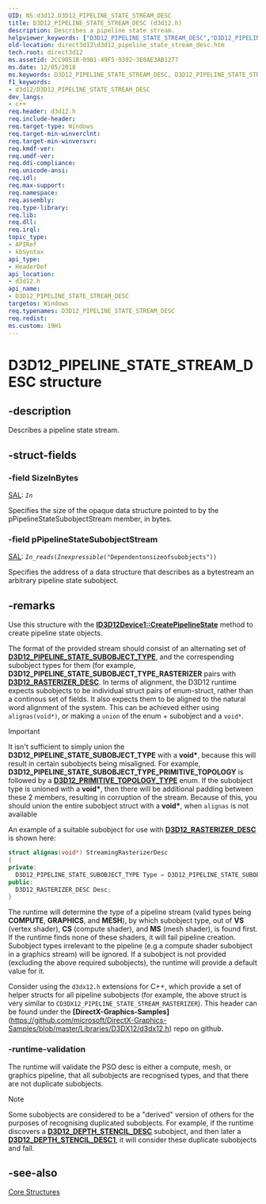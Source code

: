 ```yaml
---
UID: NS:d3d12.D3D12_PIPELINE_STATE_STREAM_DESC
title: D3D12_PIPELINE_STATE_STREAM_DESC (d3d12.h)
description: Describes a pipeline state stream.
helpviewer_keywords: ["D3D12_PIPELINE_STATE_STREAM_DESC","D3D12_PIPELINE_STATE_STREAM_DESC structure","d3d12/D3D12_PIPELINE_STATE_STREAM_DESC","direct3d12.d3d12_pipeline_state_stream_desc"]
old-location: direct3d12\d3d12_pipeline_state_stream_desc.htm
tech.root: direct3d12
ms.assetid: 2CC9051B-09B1-49F5-9392-3E0AE3AB1277
ms.date: 12/05/2018
ms.keywords: D3D12_PIPELINE_STATE_STREAM_DESC, D3D12_PIPELINE_STATE_STREAM_DESC structure, d3d12/D3D12_PIPELINE_STATE_STREAM_DESC, direct3d12.d3d12_pipeline_state_stream_desc
f1_keywords:
- d3d12/D3D12_PIPELINE_STATE_STREAM_DESC
dev_langs:
- c++
req.header: d3d12.h
req.include-header: 
req.target-type: Windows
req.target-min-winverclnt: 
req.target-min-winversvr: 
req.kmdf-ver: 
req.umdf-ver: 
req.ddi-compliance: 
req.unicode-ansi: 
req.idl: 
req.max-support: 
req.namespace: 
req.assembly: 
req.type-library: 
req.lib: 
req.dll: 
req.irql: 
topic_type:
- APIRef
- kbSyntax
api_type:
- HeaderDef
api_location:
- d3d12.h
api_name:
- D3D12_PIPELINE_STATE_STREAM_DESC
targetos: Windows
req.typenames: D3D12_PIPELINE_STATE_STREAM_DESC
req.redist: 
ms.custom: 19H1
---
```


# D3D12_PIPELINE_STATE_STREAM_DESC structure


## -description


Describes a pipeline state stream.


## -struct-fields




### -field SizeInBytes

<a href="https://docs.microsoft.com/visualstudio/code-quality/annotating-structs-and-classes?view=vs-2015">SAL</a>: <code>_In_</code>

Specifies the size of the opaque data structure pointed to by the pPipelineStateSubobjectStream member, in bytes.


### -field pPipelineStateSubobjectStream

<a href="https://docs.microsoft.com/visualstudio/code-quality/annotating-structs-and-classes?view=vs-2015">SAL</a>: <code>_In_reads_(_Inexpressible_("Dependentonsizeofsubobjects"))</code>

Specifies the address of a data structure that describes as a bytestream an arbitrary pipeline state subobject.


## -remarks



Use this structure with the **[ID3D12Device1::CreatePipelineState](/windows/win32/api/d3d12/nf-d3d12-id3d12device2-createpipelinestate)** method to create pipeline state objects. 

The format of the provided stream should consist of an alternating set of **[D3D12_PIPELINE_STATE_SUBOBJECT_TYPE](/windows/win32/api/d3d12/ne-d3d12-d3d12_pipeline_state_subobject_type)**, and the correspending subobject types for them (for example, **D3D12_PIPELINE_STATE_SUBOBJECT_TYPE_RASTERIZER** pairs with **[D3D12_RASTERIZER_DESC](/windows/win32/api/d3d12/ns-d3d12-d3d12_rasterizer_desc)**. In terms of alignment, the D3D12 runtime expects subobjects to be individual struct pairs of enum-struct, rather than a continous set of fields. It also expects them to be aligned to the natural word alignment of the system. This can be achieved either using `alignas(void*)`, or making a `union` of the enum + subobject and a `void*`. 

> [!IMPORTANT]
> It isn't sufficient to simply union the **D3D12_PIPELINE_STATE_SUBOBJECT_TYPE** with a **void\***, because this will result in certain subobjects being misaligned.
> For example, **D3D12_PIPELINE_STATE_SUBOBJECT_TYPE_PRIMITIVE_TOPOLOGY** is followed by a **[D3D12_PRIMITIVE_TOPOLOGY_TYPE](/windows/win32/api/d3d12/ne-d3d12-d3d12_primitive_topology_type)** enum. If the subobject type is unioned with a **void\***, then there will be additional padding between these 2 members, resulting in corruption of the stream.
> Because of this, you should union the entire subobject struct with a **void\***, when `alignas` is not available

An example of a suitable subobject for use with **[D3D12_RASTERIZER_DESC](/windows/win32/api/d3d12/ns-d3d12-d3d12_rasterizer_desc)** is shown here:

```cpp
struct alignas(void*) StreamingRasterizerDesc
{
private:
  D3D12_PIPELINE_STATE_SUBOBJECT_TYPE Type = D3D12_PIPELINE_STATE_SUBOBJECT_TYPE_RASTERIZER;
public:
  D3D12_RASTERIZER_DESC Desc;
}
```

The runtime will determine the type of a pipeline stream (valid types being **COMPUTE**, **GRAPHICS**, and **MESH**), by which subobject type, out of **VS** (vertex shader), **CS** (compute shader), and **MS** (mesh shader), is found first. If the runtime finds none of these shaders, it will fail pipeline creation.
Subobject types irrelevant to the pipeline (e.g a compute shader subobject in a graphics stream) will be ignored.
If a subobject is not provided (excluding the above required subobjects), the runtime will provide a default value for it.

Consider using the `d3dx12.h` extensions for C++, which provide a set of helper structs for all pipeline subobjects (for example, the above struct is very similar to `CD3DX12_PIPELINE_STATE_STREAM_RASTERIZER`). This header can be found under the **[DirectX-Graphics-Samples]**(https://github.com/microsoft/DirectX-Graphics-Samples/blob/master/Libraries/D3DX12/d3dx12.h) repo on github.

### -runtime-validation

The runtime will validate the PSO desc is either a compute, mesh, or graphics pipeline, that all subobjects are recognised types, and that there are not duplicate subobjects.

> [!NOTE]
> Some subobjects are considered to be a "derived" version of others for the purposes of recognising duplicated subobjects. For example, if the runtime discovers a **[D3D12_DEPTH_STENCIL_DESC](windows/win32/api/d3d12/ns-d3d12-d3d12_depth_stencil_desc)** subobject, and then later a **[D3D12_DEPTH_STENCIL_DESC1](windows/win32/api/d3d12/ns-d3d12-d3d12_depth_stencil_desc1)**, it will consider these duplicate subobjects and fail. 


## -see-also




<a href="https://docs.microsoft.com/windows/desktop/direct3d12/direct3d-12-structures">Core Structures</a>
 

 

